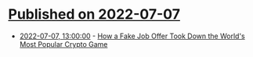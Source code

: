 # [Published on 2022-07-07](index.md)

* [2022-07-07, 13:00:00](https://slashdot.org/story/22/07/07/001256/how-a-fake-job-offer-took-down-the-worlds-most-popular-crypto-game?utm_source=rss1.0mainlinkanon&utm_medium=feed) - [How a Fake Job Offer Took Down the World's Most Popular Crypto Game](https://slashdot.org/story/22/07/07/001256/how-a-fake-job-offer-took-down-the-worlds-most-popular-crypto-game?utm_source=rss1.0mainlinkanon&utm_medium=feed)

